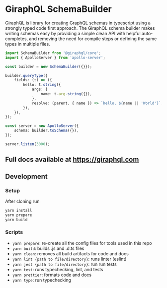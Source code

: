 # GiraphQL SchemaBuilder

GiraphQL is library for creating GraphQL schemas in typescript using a strongly typed code first
approach. The GiraphQL schema builder makes writing schemas easy by providing a simple clean API
with helpful auto-completes, and removing the need for compile steps or defining the same types in
multiple files.

```typescript
import SchemaBuilder from '@giraphql/core';
import { ApolloServer } from 'apollo-server';

const builder = new SchemaBuilder({}});

builder.queryType({
    fields: (t) => ({
        hello: t.string({
            args: {
                name: t.arg.string({}),
            },
            resolve: (parent, { name }) => `hello, ${name || 'World'}`,
        }),
    }),
});

const server = new ApolloServer({
    schema: builder.toSchema({}),
});

server.listen(3000);
```

## Full docs available at https://giraphql.com

## Development

### Setup

After cloning run

```bash
yarn install
yarn prepare
yarn build
```

### Scripts

- `yarn prepare`: re-create all the config files for tools used in this repo
- `yarn build`: builds .js and .d.ts files
- `yarn clean`: removes all build artifacts for code and docs
- `yarn lint {path to file/directory}`: runs linter (eslint)
- `yarn jest {path to file/directory}`: run run tests
- `yarn test`: runs typechecking, lint, and tests
- `yarn prettier`: formats code and docs
- `yarn type`: run typechecking
